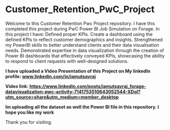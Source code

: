 # Customer_Retention_PwC_Project
Welcome to this Customer Retention Pwc Project repository.
I have this completed this project during PwC Power BI Job Simulation on Forage.
In this project I have: Defined proper KPIs. Create a dashboard using the defined KPIs to reflect customer demographics and insights.
Strengthened my PowerBI skills to better understand clients and their data visualisation needs.
Demonstrated expertise in data visualization through the creation of Power BI dashboards that effectively conveyed KPIs,
showcasing the ability to respond to client requests with well-designed solutions.

**I have uploaded a Video Presentation of this Project on My linkedIn profile: www.linkedin.com/in/iamutsavraj**

**Video link: https://www.linkedin.com/posts/iamutsavraj_forage-datavisualization-pwc-activity-7141753510643052544-XDol?utm_source=share&utm_medium=member_desktop**

**Im uploading all the dataset as well the Power BI file in this repository. I hope you like my work**

Thank you for visiting.
